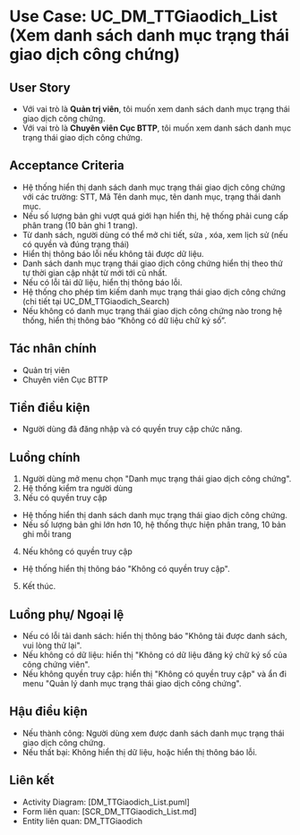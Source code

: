 # Use Case: UC_DM_TTGiaodich_List (Xem danh sách danh mục trạng thái giao dịch công chứng)

## User Story
- Với vai trò là **Quản trị viên**, tôi muốn xem danh sách danh mục trạng thái giao dịch công chứng.
- Với vai trò là **Chuyên viên Cục BTTP**, tôi muốn xem danh sách danh mục trạng thái giao dịch công chứng.

## Acceptance Criteria
- Hệ thống hiển thị danh sách danh mục trạng thái giao dịch công chứng với các trường: STT, Mã Tên danh mục, tên danh mục, trạng thái danh mục.
- Nếu số lượng bản ghi vượt quá giới hạn hiển thị, hệ thống phải cung cấp phân trang (10 bản ghi 1 trang).
- Từ danh sách, người dùng có thể mở chi tiết, sửa , xóa, xem lịch sử (nếu có quyền và đúng trạng thái)
- Hiển thị thông báo lỗi nếu không tải được dữ liệu.
- Danh sách danh mục trạng thái giao dịch công chứng hiển thị theo thứ tự thời gian cập nhật từ mới tới cũ nhất.
- Nếu có lỗi tải dữ liệu, hiển thị thông báo lỗi.
- Hệ thống cho phép tìm kiếm danh mục trạng thái giao dịch công chứng (chi tiết tại UC_DM_TTGiaodich_Search)
- Nếu không có danh mục trạng thái giao dịch công chứng nào trong hệ thống, hiển thị thông báo “Không có dữ liệu chữ ký số”. 

## Tác nhân chính
- Quản trị viên
- Chuyên viên Cục BTTP

## Tiền điều kiện
- Người dùng đã đăng nhập và có quyền truy cập chức năng.

## Luồng chính
1. Người dùng mở menu chọn "Danh mục trạng thái giao dịch công chứng".
2. Hệ thống kiểm tra người dùng
3. Nếu có quyền truy cập
- Hệ thống hiển thị danh sách danh mục trạng thái giao dịch công chứng.
- Nếu số lượng bản ghi lớn hơn 10, hệ thống thực hiện phân trang, 10 bản ghi mỗi trang
4. Nếu không có quyền truy cập
- Hệ thống hiển thị thông báo "Không có quyền truy cập".
5. Kết thúc.

## Luồng phụ/ Ngoại lệ
- Nếu có lỗi tải danh sách: hiển thị thông báo "Không tải được danh sách, vui lòng thử lại".
- Nếu không có dữ liệu: hiển thị "Không có dữ liệu đăng ký chữ ký số của công chứng viên".
- Nếu không quyền truy cập: hiển thị "Không có quyền truy cập" và ẩn đi menu "Quản lý danh mục trạng thái giao dịch công chứng".

## Hậu điều kiện
- Nếu thành công: Người dùng xem được danh sách danh mục trạng thái giao dịch công chứng.
- Nếu thất bại: Không hiển thị dữ liệu, hoặc hiển thị thông báo lỗi.

## Liên kết
- Activity Diagram: [DM_TTGiaodich_List.puml]
- Form liên quan: [SCR_DM_TTGiaodich_List.md]
- Entity liên quan: DM_TTGiaodich
